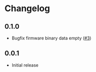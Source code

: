 # Changelog

## 0.1.0
- Bugfix firmware binary data empty ([#3](https://github.com/ZIMO-Elektronik/ZSU/issues/3))

## 0.0.1
- Initial release
